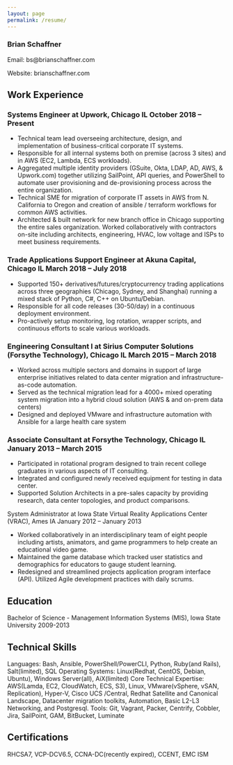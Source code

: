 ```yaml
---
layout: page
permalink: /resume/
---
```


### Brian Schaffner
<p>Email: bs@brianschaffner.com
<p>Website: brianschaffner.com

## Work Experience
### Systems Engineer at Upwork, Chicago IL                                                                                               October 2018 – Present
- Technical team lead overseeing architecture, design, and implementation of business-critical corporate IT systems.
- Responsible for all internal systems both on premise (across 3 sites) and in AWS (EC2, Lambda, ECS workloads).
- Aggregated multiple identity providers (GSuite, Okta, LDAP, AD, AWS, & Upwork.com) together utilizing SailPoint, API queries, and PowerShell to automate user provisioning and de-provisioning process across the entire organization.
- Technical SME for migration of corporate IT assets in AWS from N. California to Oregon and creation of ansible / terraform workflows for common AWS activities.
- Architected & built network for new branch office in Chicago supporting the entire sales organization. Worked collaboratively with contractors on-site including architects, engineering, HVAC, low voltage and ISPs to meet business requirements.					                
### Trade Applications Support Engineer at Akuna Capital, Chicago IL                                                        March 2018 – July 2018
- Supported 150+ derivatives/futures/cryptocurrency trading applications across three geographies (Chicago, Sydney, and Shanghai) running a mixed stack of Python, C#, C++ on Ubuntu/Debian.
- Responsible for all code releases (30-50/day) in a continuous deployment environment.
- Pro-actively setup monitoring, log rotation, wrapper scripts, and continuous efforts to scale various workloads.

### Engineering Consultant I at Sirius Computer Solutions (Forsythe Technology), Chicago IL               March 2015 – March 2018
- Worked across multiple sectors and domains in support of large enterprise initiatives related to data center migration and infrastructure-as-code automation.
- Served as the technical migration lead for a 4000+ mixed operating system migration into a hybrid cloud solution (AWS & and on-prem data centers)
- Designed and deployed VMware and infrastructure automation with Ansible for a large health care system

### Associate Consultant at Forsythe Technology, Chicago IL                                          January 2013 – March 2015
- Participated in rotational program designed to train recent college graduates in various aspects of IT consulting.
- Integrated and configured newly received equipment for testing in data center.
- Supported Solution Architects in a pre-sales capacity by providing research, data center topologies, and product comparisons.

System Administrator at Iowa State Virtual Reality Applications Center (VRAC), Ames IA            January 2012 – January 2013
- Worked collaboratively in an interdisciplinary team of eight people including artists, animators, and game programmers to help create an educational video game.
- Maintained the game database which tracked user statistics and demographics for educators to gauge student learning.
- Redesigned and streamlined projects application program interface (API). Utilized Agile development practices with daily scrums.

## Education

Bachelor of Science - Management Information Systems (MIS), Iowa State University                                              2009-2013                                                                                    

## Technical Skills
Languages: Bash, Ansible, PowerShell/PowerCLI, Python, Ruby(and Rails), Salt(limited), SQL
Operating Systems: Linux(Redhat, CentOS, Debian, Ubuntu), Windows Server(all), AiX(limited)
Core Technical Expertise: AWS(Lamda, EC2, CloudWatch, ECS, S3), Linux, VMware(vSphere, vSAN, Replication), Hyper-V, Cisco UCS /Central, Redhat Satellite and Canonical Landscape, Datacenter migration toolkits, Automation, Basic L2-L3 Networking, and Postgresql.
Tools: Git, Vagrant, Packer, Centrify, Cobbler, Jira, SailPoint, GAM, BitBucket, Luminate

## Certifications
RHCSA7, VCP-DCV6.5, CCNA-DC(recently expired), CCENT, EMC ISM 
								                


